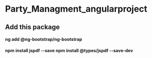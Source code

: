 # Party_Managment_angularproject

<h2>Add this package</h2>
<h4>ng add @ng-bootstrap/ng-bootstrap</h4>
<h4>
npm install jspdf --save
npm install @types/jspdf --save-dev
  </h4>


